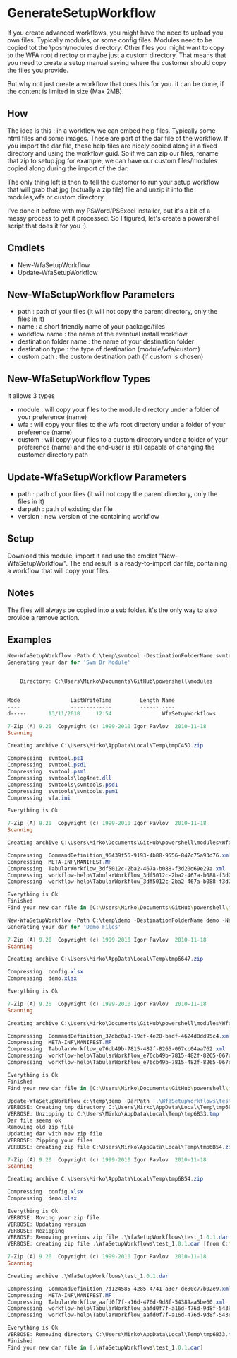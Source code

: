 # GenerateSetupWorkflow
If you create advanced workflows, you might have the need to upload you own files.  Typically modules, or some config files.
Modules need to be copied tot the \posh\modules directory.  Other files you might want to copy to the WFA root directoy or maybe just a custom directory.
That means that you need to create a setup manual saying where the customer should copy the files you provide.

But why not just create a workflow that does this for you.  it can be done, if the content is limited in size (Max 2MB).

## How
The idea is this : in a workflow we can embed help files.  Typically some html files and some images.  These are part of the dar file of the workflow.
If you import the dar file, these help files are nicely copied along in a fixed directory and using the workflow guid.  So if we can zip our files, rename that zip to setup.jpg for example, we can have our custom files/modules copied along during the import of the dar.

The only thing left is then to tell the customer to run your setup workflow that will grab that jpg (actually a zip file) file and unzip it into the modules,wfa or custom directory.

I've done it before with my PSWord/PSExcel installer, but it's a bit of a messy process to get it processed.  So I figured, let's create a powershell script that does it for you :).

## Cmdlets
- New-WfaSetupWorkflow
- Update-WfaSetupWorkflow

## New-WfaSetupWorkflow Parameters
- path : path of your files (it will not copy the parent directory, only the files in it)
- name : a short friendly name of your package/files
- workflow name : the name of the eventual install workflow
- destination folder name : the name of your destination folder
- destination type : the type of destination (module/wfa/custom)
- custom path : the custom destination path (if custom is chosen)

## New-WfaSetupWorkflow Types
It allows 3 types
- module : will copy your files to the module directory under a folder of your preference (name)
- wfa : will copy your files to the wfa root directory under a folder of your preference (name)
- custom : will copy your files to a custom directory under a folder of your preference (name) and the end-user is still capable of changing the customer directory path

## Update-WfaSetupWorkflow Parameters
- path : path of your files (it will not copy the parent directory, only the files in it)
- darpath : path of existing dar file
- version : new version of the containing workflow

## Setup
Download this module, import it and use the cmdlet "New-WfaSetupWorkflow".  The end result is a ready-to-import dar file, containing a workflow that will copy your files.

## Notes
The files will always be copied into a sub folder.  it's the only way to also provide a remove action.

## Examples
``` powershell
New-WfaSetupWorkflow -Path C:\temp\svmtool -DestinationFolderName svmtool -Name "Svm Dr Module" -WorkflowName "Svm Dr - Install Module" -DestinationPathType Module
Generating your dar for 'Svm Dr Module'


    Directory: C:\Users\Mirko\Documents\GitHub\powershell\modules


Mode                LastWriteTime         Length Name
----                -------------         ------ ----
d-----       13/11/2018     12:54                WfaSetupWorkflows

7-Zip (A) 9.20  Copyright (c) 1999-2010 Igor Pavlov  2010-11-18
Scanning

Creating archive C:\Users\Mirko\AppData\Local\Temp\tmpC45D.zip

Compressing  svmtool.ps1
Compressing  svmtool.psd1
Compressing  svmtool.psm1
Compressing  svmtools\log4net.dll
Compressing  svmtools\svmtools.psd1
Compressing  svmtools\svmtools.psm1
Compressing  wfa.ini

Everything is Ok

7-Zip (A) 9.20  Copyright (c) 1999-2010 Igor Pavlov  2010-11-18
Scanning

Creating archive C:\Users\Mirko\Documents\GitHub\powershell\modules\WfaSetupWorkflows\Svm Dr Module.dar

Compressing  CommandDefinition_96439f56-9193-4b88-9556-847c75a93d76.xml
Compressing  META-INF\MANIFEST.MF
Compressing  TabularWorkflow_3df5012c-2ba2-467a-b088-f3d20d69e29a.xml
Compressing  workflow-help\TabularWorkflow_3df5012c-2ba2-467a-b088-f3d20d69e29a\files\svmtool.zip.jpg
Compressing  workflow-help\TabularWorkflow_3df5012c-2ba2-467a-b088-f3d20d69e29a\index.htm

Everything is Ok
Finished
Find your new dar file in [C:\Users\Mirko\Documents\GitHub\powershell\modules\WfaSetupWorkflows]
```
```powershell
New-WfaSetupWorkflow -Path C:\temp\demo -DestinationFolderName demo -Name "Demo Files" -WorkflowName "Copy demo files to Wfa" -DestinationPathType Custom -CustomPath c:\temp
Generating your dar for 'Demo Files'

7-Zip (A) 9.20  Copyright (c) 1999-2010 Igor Pavlov  2010-11-18
Scanning

Creating archive C:\Users\Mirko\AppData\Local\Temp\tmp6647.zip

Compressing  config.xlsx
Compressing  demo.xlsx

Everything is Ok

7-Zip (A) 9.20  Copyright (c) 1999-2010 Igor Pavlov  2010-11-18
Scanning

Creating archive C:\Users\Mirko\Documents\GitHub\powershell\modules\WfaSetupWorkflows\Demo Files to copy.dar

Compressing  CommandDefinition_37dbc0a8-19cf-4e28-badf-4624d8dd95c4.xml
Compressing  META-INF\MANIFEST.MF
Compressing  TabularWorkflow_e76cb49b-7815-482f-8265-067cc04aa762.xml
Compressing  workflow-help\TabularWorkflow_e76cb49b-7815-482f-8265-067cc04aa762\files\demo.zip.jpg
Compressing  workflow-help\TabularWorkflow_e76cb49b-7815-482f-8265-067cc04aa762\index.htm

Everything is Ok
Finished
Find your new dar file in [C:\Users\Mirko\Documents\GitHub\powershell\modules\WfaSetupWorkflows]
```
```powershell
Update-WfaSetupWorkflow c:\temp\demo -DarPath '.\WfaSetupWorkflows\test.dar' -Version 1.0.1 -Verbose
VERBOSE: Creating tmp directory C:\Users\Mirko\AppData\Local\Temp\tmp6B33.tmp
VERBOSE: Unzipping to C:\Users\Mirko\AppData\Local\Temp\tmp6B33.tmp
Dar file seems ok
Removing old zip file
Updating dar with new zip file
VERBOSE: Zipping your files
VERBOSE: creating zip file C:\Users\Mirko\AppData\Local\Temp\tmp6B54.zip [from c:\temp\demo]

7-Zip (A) 9.20  Copyright (c) 1999-2010 Igor Pavlov  2010-11-18
Scanning

Creating archive C:\Users\Mirko\AppData\Local\Temp\tmp6B54.zip

Compressing  config.xlsx
Compressing  demo.xlsx

Everything is Ok
VERBOSE: Moving your zip file
VERBOSE: Updating version
VERBOSE: Rezipping
VERBOSE: Removing previous zip file .\WfaSetupWorkflows\test_1.0.1.dar
VERBOSE: creating zip file .\WfaSetupWorkflows\test_1.0.1.dar [from C:\Users\Mirko\AppData\Local\Temp\tmp6B33.tmp]

7-Zip (A) 9.20  Copyright (c) 1999-2010 Igor Pavlov  2010-11-18
Scanning

Creating archive .\WfaSetupWorkflows\test_1.0.1.dar

Compressing  CommandDefinition_7d124585-4285-4741-a3e7-de80c77b02e9.xml
Compressing  META-INF\MANIFEST.MF
Compressing  TabularWorkflow_aafd0f7f-a16d-476d-9d8f-54389aa5be60.xml
Compressing  workflow-help\TabularWorkflow_aafd0f7f-a16d-476d-9d8f-54389aa5be60\files\test.zip.jpg
Compressing  workflow-help\TabularWorkflow_aafd0f7f-a16d-476d-9d8f-54389aa5be60\index.htm

Everything is Ok
VERBOSE: Removing directory C:\Users\Mirko\AppData\Local\Temp\tmp6B33.tmp
Finished
Find your new dar file in [.\WfaSetupWorkflows\test_1.0.1.dar]
```